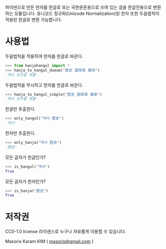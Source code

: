 파이썬으로 만든 한자를 한글로 또는 국한문혼용으로 쓰여 있는 글을 한글전용으로 변환하는 모듈입니다. 유니코드 정규화(Unicode Normalization)된 한자 또한 두음법칙이 적용된 한글로 변환 가능합니다.

# 사용법
두음법칙을 적용하여 한자를 한글로 바꾼다.
```python
>>> from hanjahangul import *
>>> hanja_to_hangul_dueum("歷史 圓周率 確率")
'역사 원주율 확률'
```
두음법칙을 무시하고 한자를 한글로 바꾼다.
```python
>>> hanja_to_hangul_simple("歷史 圓周率 確率")
'력사 원주률 확률'
```
한글만 추출한다.
```python
>>> only_hangul("역사 歷史")
'역사'
```
한자만 추출한다.
```python
>>> only_hanja("역사 歷史")
'歷史'
```
모든 글자가 한글인가?
```python
>>> is_hangul("역사")
True
```
모든 글자가 한자인가?
```python
>>> is_hanja("歷史")
True
```

# 저작권
CC0-1.0 license 라이센스로 누구나 자유롭게 이용할 수 있습니다.

Masoris Karam KIM ( masoris@gmail.com )
